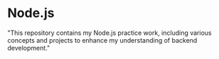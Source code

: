 # Node.js
"This repository contains my Node.js practice work, including various concepts and projects to enhance my understanding of backend development."

